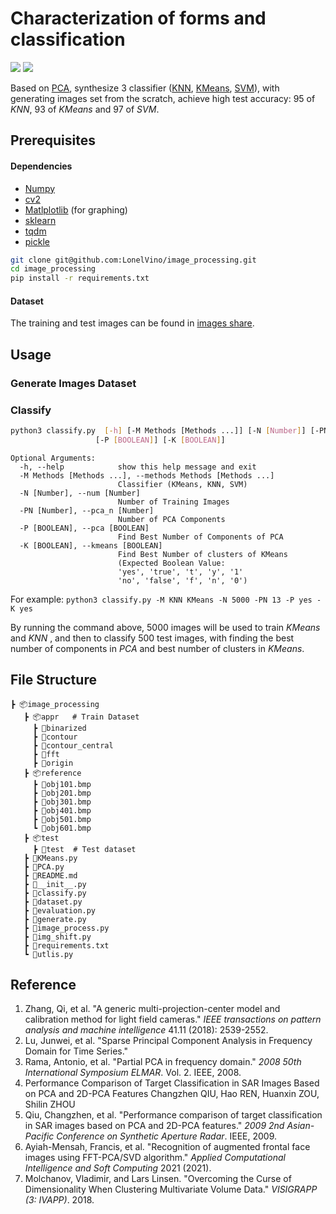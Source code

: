# Characterization of forms and classification

![](https://img.shields.io/badge/Python-v3.8-orange) ![](https://img.shields.io/badge/Ubuntu-E95420?style=for-the-badge&logo=ubuntu&logoColor=white)

Based on [PCA](https://en.wikipedia.org/wiki/Principal_component_analysis), synthesize 3 classifier ([KNN](https://en.wikipedia.org/wiki/K-nearest_neighbors_algorithm), [KMeans](https://en.wikipedia.org/wiki/K-means_clustering), [SVM](https://en.wikipedia.org/wiki/Support-vector_machine)), with generating images set from the scratch, achieve high test accuracy: $95%$ of $KNN$, $93%$ of $KMeans$ and $97%$ of $SVM$.

## Prerequisites

#### Dependencies

 * [Numpy](http://www.numpy.org/)
 * [cv2](https://pypi.org/project/opencv-python/)
 * [Matlplotlib](http://matplotlib.org/) (for graphing)
 * [sklearn](https://pypi.org/project/playground/) 
 * [tqdm](https://github.com/tqdm/tqdm)
 * [pickle](https://docs.python.org/3/library/pickle.html)

```bash
git clone git@github.com:LonelVino/image_processing.git
cd image_processing
pip install -r requirements.txt
```

#### Dataset

The training and test images can be found in [images share]().

## Usage

### Generate Images Dataset



### Classify

```bash
python3 classify.py  [-h] [-M Methods [Methods ...]] [-N [Number]] [-PN [Number]]
                   [-P [BOOLEAN]] [-K [BOOLEAN]]                
```

```
Optional Arguments:
  -h, --help            show this help message and exit
  -M Methods [Methods ...], --methods Methods [Methods ...]
                        Classifier (KMeans, KNN, SVM)
  -N [Number], --num [Number]
                        Number of Training Images
  -PN [Number], --pca_n [Number]
                        Number of PCA Components
  -P [BOOLEAN], --pca [BOOLEAN]
                        Find Best Number of Components of PCA
  -K [BOOLEAN], --kmeans [BOOLEAN]
                        Find Best Number of clusters of KMeans
                        (Expected Boolean Value:
                        'yes', 'true', 't', 'y', '1'
                        'no', 'false', 'f', 'n', '0')
```

For example: `python3 classify.py -M KNN KMeans -N 5000 -PN 13 -P yes -K yes`

By running the command above,   $5000$ images will be used to train $KMeans$ and $KNN$ , and then to classify $500$ test images, with finding the best number of components in $PCA$ and best number of clusters in $KMeans$.

## File Structure

```
┣ 📦image_processing
   ┣ 📦appr   # Train Dataset
     ┣ 📂binarized
     ┣ 📂contour
     ┣ 📂contour_central
     ┣ 📂fft
     ┣ 📂origin
   ┣ 📦reference
     ┣ 📜obj101.bmp
     ┣ 📜obj201.bmp
     ┣ 📜obj301.bmp
     ┣ 📜obj401.bmp
     ┣ 📜obj501.bmp
     ┗ 📜obj601.bmp
   ┣ 📦test
     ┣ 📂test  # Test dataset
   ┣ 📜KMeans.py
   ┣ 📜PCA.py
   ┣ 📜README.md
   ┣ 📜__init__.py
   ┣ 📜classify.py
   ┣ 📜dataset.py
   ┣ 📜evaluation.py
   ┣ 📜generate.py
   ┣ 📜image_process.py
   ┣ 📜img_shift.py
   ┣ 📜requirements.txt
   ┗ 📜utlis.py
```



## Reference

1. Zhang, Qi, et al. "A generic multi-projection-center model and calibration method for light field cameras." *IEEE transactions on pattern analysis and machine intelligence* 41.11 (2018): 2539-2552.
2. Lu, Junwei, et al. "Sparse Principal Component Analysis in Frequency Domain for Time Series."
3. Rama, Antonio, et al. "Partial PCA in frequency domain." *2008 50th International Symposium ELMAR*. Vol. 2. IEEE, 2008.
4. Performance Comparison of Target Classification in SAR Images Based on PCA and 2D-PCA Features Changzhen QIU, Hao REN, Huanxin ZOU, Shilin ZHOU
5. Qiu, Changzhen, et al. "Performance comparison of target classification in SAR images based on PCA and 2D-PCA features." *2009 2nd Asian-Pacific Conference on Synthetic Aperture Radar*. IEEE, 2009.
6. Ayiah-Mensah, Francis, et al. "Recognition of augmented frontal face images using FFT-PCA/SVD algorithm." *Applied Computational Intelligence and Soft Computing* 2021 (2021).
7. Molchanov, Vladimir, and Lars Linsen. "Overcoming the Curse of Dimensionality When Clustering Multivariate Volume Data." *VISIGRAPP (3: IVAPP)*. 2018.